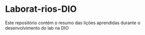 # Laborat-rios-DIO

Este repositório contém o resumo das lições aprendidas durante o desenvolvimento do lab na DIO
